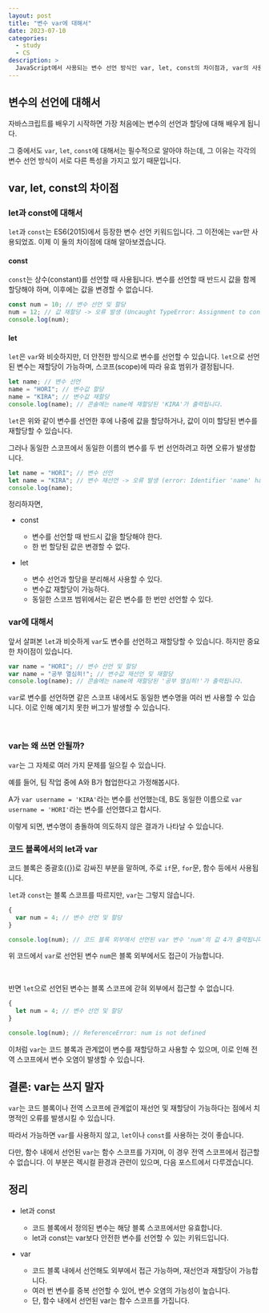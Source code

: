 ```yaml
---
layout: post
title: "변수 var에 대해서"
date: 2023-07-10
categories:
  - study
  - CS
description: >
  JavaScript에서 사용되는 변수 선언 방식인 var, let, const의 차이점과, var의 사용에서 주의할 점에 대해 알아봅니다.
---
```


## 변수의 선언에 대해서

자바스크립트를 배우기 시작하면 가장 처음에는 변수의 선언과 할당에 대해 배우게 됩니다.

그 중에서도 `var`, `let`, `const`에 대해서는 필수적으로 알아야 하는데, 그 이유는 각각의 변수 선언 방식이 서로 다른 특성을 가지고 있기 때문입니다.

## var, let, const의 차이점

### let과 const에 대해서

`let`과 `const`는 ES6(2015)에서 등장한 변수 선언 키워드입니다. 그 이전에는 `var`만 사용되었죠. 이제 이 둘의 차이점에 대해 알아보겠습니다.

#### const

`const`는 상수(constant)를 선언할 때 사용됩니다. 변수를 선언할 때 반드시 값을 함께 할당해야 하며, 이후에는 값을 변경할 수 없습니다.

```javascript
const num = 10; // 변수 선언 및 할당
num = 12; // 값 재할당 -> 오류 발생 (Uncaught TypeError: Assignment to constant variable.)
console.log(num);
```

#### let

`let`은 `var`와 비슷하지만, 더 안전한 방식으로 변수를 선언할 수 있습니다. `let`으로 선언된 변수는 재할당이 가능하며, 스코프(scope)에 따라 유효 범위가 결정됩니다.

```js
let name; // 변수 선언
name = "HORI"; // 변수값 할당
name = "KIRA"; // 변수값 재할당
console.log(name); // 콘솔에는 name에 재할당된 'KIRA'가 출력됩니다.
```

`let`은 위와 같이 변수를 선언한 후에 나중에 값을 할당하거나, 값이 이미 할당된 변수를 재할당할 수 있습니다.

그러나 동일한 스코프에서 동일한 이름의 변수를 두 번 선언하려고 하면 오류가 발생합니다.

```js
let name = "HORI"; // 변수 선언
let name = "KIRA"; // 변수 재선언 -> 오류 발생 (error: Identifier 'name' has already been declared)
console.log(name);
```

정리하자면,

- const

  - 변수를 선언할 때 반드시 값을 할당해야 한다.
  - 한 번 할당된 값은 변경할 수 없다.

- let
  - 변수 선언과 할당을 분리해서 사용할 수 있다.
  - 변수값 재할당이 가능하다.
  - 동일한 스코프 범위에서는 같은 변수를 한 번만 선언할 수 있다.

### var에 대해서

앞서 살펴본 `let`과 비슷하게 `var`도 변수를 선언하고 재할당할 수 있습니다. 하지만 중요한 차이점이 있습니다.

```js
var name = "HORI"; // 변수 선언 및 할당
var name = "공부 열심히!"; // 변수값 재선언 및 재할당
console.log(name); // 콘솔에는 name에 재할당된 '공부 열심히!'가 출력됩니다.
```

`var`로 변수를 선언하면 같은 스코프 내에서도 동일한 변수명을 여러 번 사용할 수 있습니다. 이로 인해 예기치 못한 버그가 발생할 수 있습니다.

<br/>

### var는 왜 쓰면 안될까?

`var`는 그 자체로 여러 가지 문제를 일으킬 수 있습니다.

예를 들어, 팀 작업 중에 A와 B가 협업한다고 가정해봅시다.

A가 `var username = 'KIRA'`라는 변수를 선언했는데, B도 동일한 이름으로 `var username = 'HORI'`라는 변수를 선언했다고 합시다.

이렇게 되면, 변수명이 충돌하여 의도하지 않은 결과가 나타날 수 있습니다.

### 코드 블록에서의 let과 var

코드 블록은 중괄호({})로 감싸진 부분을 말하며, 주로 `if`문, `for`문, 함수 등에서 사용됩니다.

`let`과 `const`는 블록 스코프를 따르지만, `var`는 그렇지 않습니다.

```js
{
  var num = 4; // 변수 선언 및 할당
}

console.log(num); // 코드 블록 외부에서 선언된 var 변수 'num'의 값 4가 출력됩니다.
```

위 코드에서 `var`로 선언된 변수 `num`은 블록 외부에서도 접근이 가능합니다.

<br/>

반면 `let`으로 선언된 변수는 블록 스코프에 갇혀 외부에서 접근할 수 없습니다.

```js
{
  let num = 4; // 변수 선언 및 할당
}

console.log(num); // ReferenceError: num is not defined
```

이처럼 `var`는 코드 블록과 관계없이 변수를 재할당하고 사용할 수 있으며, 이로 인해 전역 스코프에서 변수 오염이 발생할 수 있습니다.

## 결론: var는 쓰지 말자

`var`는 코드 블록이나 전역 스코프에 관계없이 재선언 및 재할당이 가능하다는 점에서 치명적인 오류를 발생시킬 수 있습니다.

따라서 가능하면 `var`를 사용하지 않고, `let`이나 `const`를 사용하는 것이 좋습니다.

다만, 함수 내에서 선언된 `var`는 함수 스코프를 가지며, 이 경우 전역 스코프에서 접근할 수 없습니다. 이 부분은 렉시컬 환경과 관련이 있으며, 다음 포스트에서 다루겠습니다.

## 정리

- let과 const

  - 코드 블록에서 정의된 변수는 해당 블록 스코프에서만 유효합니다.
  - let과 const는 var보다 안전한 변수를 선언할 수 있는 키워드입니다.

- var
  - 코드 블록 내에서 선언해도 외부에서 접근 가능하며, 재선언과 재할당이 가능합니다.
  - 여러 번 변수를 중복 선언할 수 있어, 변수 오염의 가능성이 높습니다.
  - 단, 함수 내에서 선언된 var는 함수 스코프를 가집니다.
